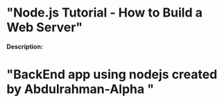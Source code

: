 # "Node.js Tutorial - How to Build a Web Server"


**Description:**

# "BackEnd app using nodejs created by Abdulrahman-Alpha "
